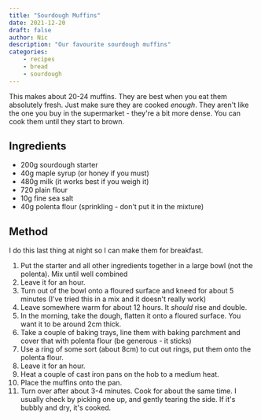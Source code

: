```yaml
---
title: "Sourdough Muffins"
date: 2021-12-20
draft: false
author: Nic 
description: "Our favourite sourdough muffins"
categories:
    - recipes
    - bread
    - sourdough
---
```


This makes about 20-24 muffins. They are best when you eat them absolutely fresh. Just make sure they are cooked _enough_. They aren't like the one you buy in the supermarket - they're a bit more dense. You can cook them until they start to brown.

<!--more-->


## Ingredients

* 200g sourdough starter
* 40g maple syrup (or honey if you must)
* 480g milk (it works best if you weigh it)
* 720 plain flour
* 10g fine sea salt
* 40g polenta flour (sprinkling - don't put it in the mixture)

## Method

I do this last thing at night so I can make them for breakfast.

1. Put the starter and all other ingredients together in a large bowl (not the polenta). Mix until well combined
2. Leave it for an hour.
3. Turn out of the bowl onto a floured surface and kneed for about 5 minutes (I've tried this in a mix and it doesn't really work)
4. Leave somewhere warm for about 12 hours. It *should* rise and double. 
5. In the morning, take the dough, flatten it onto a floured surface. You want it to be around 2cm thick. 
6. Take a couple of baking trays, line them with baking parchment and cover that with polenta flour (be generous - it sticks)
7. Use a ring of some sort (about 8cm) to cut out rings, put them onto the polenta flour.
8. Leave it for an hour.
9. Heat a couple of cast iron pans on the hob to a medium heat.
10. Place the muffins onto the pan.
11. Turn over after about 3-4 minutes. Cook for about the same time. I usually check by picking one up, and gently tearing the side. If it's bubbly and dry, it's cooked. 

